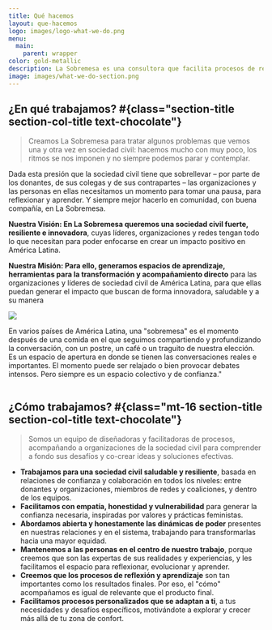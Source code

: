 ```yaml
---
title: Qué hacemos
layout: que-hacemos
logo: images/logo-what-we-do.png
menu:
  main:
    parent: wrapper
color: gold-metallic
description: La Sobremesa es una consultora que facilita procesos de reflexión y aprendizaje para sociedad civil en América Latina, dando acompañamientos, facilitando espacios y compartiendo herramientas.
image: images/what-we-do-section.png
---
```


## ¿En qué trabajamos? #{class="section-title section-col-title text-chocolate"}

> Creamos La Sobremesa para tratar algunos problemas que vemos una y otra vez en sociedad civil: hacemos mucho con muy poco, los ritmos se nos imponen y no siempre podemos parar y contemplar.

Dada esta presión que la sociedad civil tiene que sobrellevar – por parte de los donantes, de sus colegas y de sus contrapartes – las organizaciones y las personas en ellas necesitamos un momento para tomar una pausa, para reflexionar y aprender. Y siempre mejor hacerlo en comunidad, con buena compañía, en La Sobremesa.

**Nuestra Visión: En La Sobremesa queremos una sociedad civil fuerte, resiliente e innovadora**, cuyas líderes, organizaciones y redes tengan todo lo que necesitan para poder enfocarse en crear un impacto positivo en América Latina.

**Nuestra Misión: Para ello, generamos espacios de aprendizaje, herramientas para la transformación y acompañamiento directo** para las organizaciones y líderes de sociedad civil de América Latina, para que ellas puedan generar el impacto que buscan de forma innovadora, saludable y a su manera

![](/images/why-la-sobremesa-es.svg)

En varios países de América Latina, una "sobremesa" es el momento después de una comida en el que seguimos compartiendo y profundizando la conversación, con un postre, un café o un traguito de nuestra elección. Es un espacio de apertura en donde se tienen las conversaciones reales e importantes. El momento puede ser relajado o bien provocar debates intensos. Pero siempre es un espacio colectivo y de confianza."

<div class="text-center mt-16 fw">
    <img class="mx-auto w-full sm:w-4/5 md:w-2/3 lg:w-2/5" src="/images/how-we-work-es.png" alt="">
</div>

## ¿Cómo trabajamos? #{class="mt-16 section-title section-col-title text-chocolate"}

> Somos un equipo de diseñadoras y facilitadoras de procesos, acompañando a organizaciones de la sociedad civil para comprender a fondo sus desafíos y co-crear ideas y soluciones efectivas.

- **Trabajamos para una sociedad civil saludable y resiliente**, basada en relaciones de confianza y colaboración en todos los niveles: entre donantes y organizaciones, miembros de redes y coaliciones, y dentro de los equipos.
- **Facilitamos con empatía, honestidad y vulnerabilidad** para generar la confianza necesaria, inspiradas por valores y prácticas feministas.
- **Abordamos abierta y honestamente las dinámicas de poder** presentes en nuestras relaciones y en el sistema, trabajando para transformarlas hacia una mayor equidad.
- **Mantenemos a las personas en el centro de nuestro trabajo**, porque creemos que son las expertas de sus realidades y experiencias, y les facilitamos el espacio para reflexionar, evolucionar y aprender.
- **Creemos que los procesos de reflexión y aprendizaje** son tan importantes como los resultados finales. Por eso, el "cómo" acompañamos es igual de relevante que el producto final.
- **Facilitamos procesos personalizados que se adaptan a ti**, a tus necesidades y desafíos específicos, motivándote a explorar y crecer más allá de tu zona de confort.